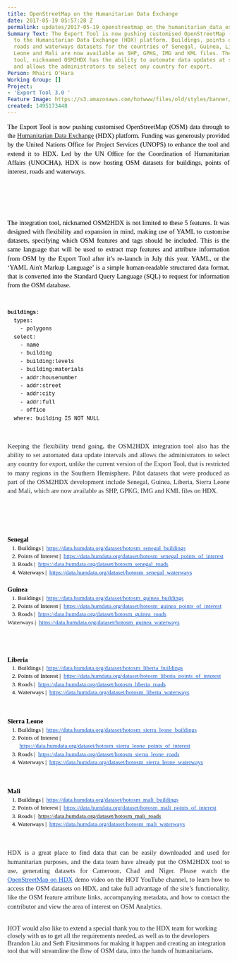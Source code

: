 ```yaml
---
title: OpenStreetMap on the Humanitarian Data Exchange
date: 2017-05-19 05:57:28 Z
permalink: updates/2017-05-19_openstreetmap_on_the_humanitarian_data_exchange
Summary Text: The Export Tool is now pushing customised OpenStreetMap (OSM) data through
  to the Humanitarian Data Exchange (HDX) platform. Buildings, points of interest,
  roads and waterways datasets for the countries of Senegal, Guinea, Liberia, Sierra
  Leone and Mali are now available as SHP, GPKG, IMG and KML files. The integration
  tool, nicknamed OSM2HDX has the ability to automate data updates at set intervals
  and allows the administrators to select any country for export.
Person: Mhairi O'Hara
Working Group: []
Project:
- 'Export Tool 3.0 '
Feature Image: https://s3.amazonaws.com/hotwww/files/old/styles/banner/public/Screen+Shot+2017-05-19+at+14.23.46.png
created: 1495173448
---
```


<p style="line-height: 1.38; margin-top: 0pt; margin-bottom: 0pt; text-align: justify;" dir="ltr"><span style="font-size: 11pt; font-family: Calibri; color: #000000; background-color: transparent; font-weight: 400; font-style: normal; font-variant: normal; text-decoration: none; vertical-align: baseline; white-space: pre-wrap;">The Export Tool is now pushing customised OpenStreetMap (OSM) data through to the <a href="https://data.humdata.org/">Humanitarian Data Exchange</a> (HDX) platform. Funding was generously provided by the United Nations Office for Project Services (UNOPS) to enhance the tool and extend it to HDX. Led by the UN Office for the Coordination of Humanitarian Affairs (UNOCHA), HDX is now hosting OSM datasets for buildings, points of interest, roads and waterways.</span></p><p style="line-height: 1.38; margin-top: 0pt; margin-bottom: 0pt; text-align: justify;" dir="ltr">&nbsp;</p><p><strong style="font-weight: normal;"><span id="docs-internal-guid-d739698a-1f49-75e9-9c7d-f2cc0bdc9ae7" style="font-weight: normal;"><span style="font-size: 11pt; font-family: Calibri; background-color: transparent; font-weight: 400; font-style: normal; font-variant-ligatures: normal; font-variant-caps: normal; white-space: pre-wrap;"><img style="border-width: initial; border-style: none; transform: rotate(0rad);" src="https://lh5.googleusercontent.com/OYwzAD_rL2zj9OHLfgGdIYmNrgV_3EPSuaox-belxVBwgMYtaPWn66SmTOuce1zKO4nHIwjz1ic1oQMCPBsVGmF2rEhvxQ-sKWtsMa2E4gbN43aSYJALYTxkvpyEAvv55TYWy23Q" alt="" style="width:624px;height:220px"></span></span></strong></p><p><strong style="font-weight: normal;"><br><br></strong></p><p style="line-height: 1.38; margin-top: 0pt; margin-bottom: 0pt; text-align: justify;" dir="ltr"><span style="font-size: 11pt; font-family: Calibri; color: #000000; background-color: transparent; font-weight: 400; font-style: normal; font-variant: normal; text-decoration: none; vertical-align: baseline; white-space: pre-wrap;">The integration tool, nicknamed OSM2HDX is not limited to these 5 features. It was designed with flexibility and expansion in mind, making use of YAML to customise datasets, specifying which OSM features and tags should be included. This is the same language that will be used to extract map features and attribute information from OSM by the Export Tool after it’s re-launch in July this year. YAML, or the ‘YAML Ain't Markup Language’ is a simple human-readable structured data format, that is converted into the Standard Query Language (SQL) to request for information from the OSM database.</span></p><p><strong style="font-weight: normal;">&nbsp;</strong></p><p style="line-height: 1.2; margin-top: 3pt; margin-bottom: 0pt;" dir="ltr"><span style="font-size: 9pt; font-family: 'Courier New'; color: #000000; background-color: transparent; font-weight: bold; font-style: normal; font-variant: normal; text-decoration: none; vertical-align: baseline; white-space: pre-wrap;">buildings:</span></p><p style="line-height: 1.2; margin-top: 3pt; margin-bottom: 0pt;" dir="ltr"><span style="font-size: 9pt; font-family: 'Courier New'; color: #000000; background-color: transparent; font-weight: 400; font-style: normal; font-variant: normal; text-decoration: none; vertical-align: baseline; white-space: pre-wrap;"> &nbsp;types:</span></p><p style="line-height: 1.2; margin-top: 3pt; margin-bottom: 0pt;" dir="ltr"><span style="font-size: 9pt; font-family: 'Courier New'; color: #000000; background-color: transparent; font-weight: 400; font-style: normal; font-variant: normal; text-decoration: none; vertical-align: baseline; white-space: pre-wrap;"> &nbsp;&nbsp;&nbsp;- polygons</span></p><p style="line-height: 1.2; margin-top: 3pt; margin-bottom: 0pt;" dir="ltr"><span style="font-size: 9pt; font-family: 'Courier New'; color: #000000; background-color: transparent; font-weight: 400; font-style: normal; font-variant: normal; text-decoration: none; vertical-align: baseline; white-space: pre-wrap;"> &nbsp;select:</span></p><p style="line-height: 1.2; margin-top: 3pt; margin-bottom: 0pt;" dir="ltr"><span style="font-size: 9pt; font-family: 'Courier New'; color: #000000; background-color: transparent; font-weight: 400; font-style: normal; font-variant: normal; text-decoration: none; vertical-align: baseline; white-space: pre-wrap;"> &nbsp;&nbsp;&nbsp;- name</span></p><p style="line-height: 1.2; margin-top: 3pt; margin-bottom: 0pt;" dir="ltr"><span style="font-size: 9pt; font-family: 'Courier New'; color: #000000; background-color: transparent; font-weight: 400; font-style: normal; font-variant: normal; text-decoration: none; vertical-align: baseline; white-space: pre-wrap;"> &nbsp;&nbsp;&nbsp;- building</span></p><p style="line-height: 1.2; margin-top: 3pt; margin-bottom: 0pt;" dir="ltr"><span style="font-size: 9pt; font-family: 'Courier New'; color: #000000; background-color: transparent; font-weight: 400; font-style: normal; font-variant: normal; text-decoration: none; vertical-align: baseline; white-space: pre-wrap;"> &nbsp;&nbsp;&nbsp;- building:levels</span></p><p style="line-height: 1.2; margin-top: 3pt; margin-bottom: 0pt;" dir="ltr"><span style="font-size: 9pt; font-family: 'Courier New'; color: #000000; background-color: transparent; font-weight: 400; font-style: normal; font-variant: normal; text-decoration: none; vertical-align: baseline; white-space: pre-wrap;"> &nbsp;&nbsp;&nbsp;- building:materials</span></p><p style="line-height: 1.2; margin-top: 3pt; margin-bottom: 0pt;" dir="ltr"><span style="font-size: 9pt; font-family: 'Courier New'; color: #000000; background-color: transparent; font-weight: 400; font-style: normal; font-variant: normal; text-decoration: none; vertical-align: baseline; white-space: pre-wrap;"> &nbsp;&nbsp;&nbsp;- addr:housenumber</span></p><p style="line-height: 1.2; margin-top: 3pt; margin-bottom: 0pt;" dir="ltr"><span style="font-size: 9pt; font-family: 'Courier New'; color: #000000; background-color: transparent; font-weight: 400; font-style: normal; font-variant: normal; text-decoration: none; vertical-align: baseline; white-space: pre-wrap;"> &nbsp;&nbsp;&nbsp;- addr:street</span></p><p style="line-height: 1.2; margin-top: 3pt; margin-bottom: 0pt;" dir="ltr"><span style="font-size: 9pt; font-family: 'Courier New'; color: #000000; background-color: transparent; font-weight: 400; font-style: normal; font-variant: normal; text-decoration: none; vertical-align: baseline; white-space: pre-wrap;"> &nbsp;&nbsp;&nbsp;- addr:city</span></p><p style="line-height: 1.2; margin-top: 3pt; margin-bottom: 0pt;" dir="ltr"><span style="font-size: 9pt; font-family: 'Courier New'; color: #000000; background-color: transparent; font-weight: 400; font-style: normal; font-variant: normal; text-decoration: none; vertical-align: baseline; white-space: pre-wrap;"> &nbsp;&nbsp;&nbsp;- addr:full</span></p><p style="line-height: 1.2; margin-top: 3pt; margin-bottom: 0pt;" dir="ltr"><span style="font-size: 9pt; font-family: 'Courier New'; color: #000000; background-color: transparent; font-weight: 400; font-style: normal; font-variant: normal; text-decoration: none; vertical-align: baseline; white-space: pre-wrap;"> &nbsp;&nbsp;&nbsp;- office</span></p><p style="line-height: 1.2; margin-top: 3pt; margin-bottom: 0pt;" dir="ltr"><span style="font-size: 9pt; font-family: 'Courier New'; color: #000000; background-color: transparent; font-weight: 400; font-style: normal; font-variant: normal; text-decoration: none; vertical-align: baseline; white-space: pre-wrap;"> &nbsp;where: building IS NOT NULL</span></p><p><strong style="font-weight: normal;">&nbsp;</strong></p><p style="line-height: 1.38; margin-top: 0pt; margin-bottom: 0pt; text-align: justify;" dir="ltr"><span style="font-size: 11pt; font-family: Calibri; color: #24292e; background-color: #ffffff; font-weight: 400; font-style: normal; font-variant: normal; text-decoration: none; vertical-align: baseline; white-space: pre-wrap;">Keeping the flexibility trend going, the OSM2HDX integration tool also has the ability to set automated data update intervals and allows the administrators to select any country for export, unlike the current version of the Export Tool, that is restricted to many regions in the Southern Hemisphere. Pilot datasets that were produced as part of the OSM2HDX development include Senegal, Guinea, Liberia, Sierra Leone and Mali, which are now available as SHP, GPKG, IMG and KML files on HDX.</span></p><p><strong style="font-weight: normal;">&nbsp;</strong></p><p style="line-height: 1.38; margin-top: 0pt; margin-bottom: 0pt; margin-left: -13.5pt; text-align: center;" dir="ltr"><span style="font-size: 11pt; font-family: Calibri; color: #24292e; background-color: #ffffff; font-weight: 400; font-style: normal; font-variant: normal; text-decoration: none; vertical-align: baseline; white-space: pre-wrap;"><img style="border: none; transform: rotate(0.00rad); -webkit-transform: rotate(0.00rad);" src="https://lh5.googleusercontent.com/mv1TZ7-cGt6qe_XIPK9BwG7QnGPP-06dnzOH-iaebm3mSvzlBli4Hy3fjpmqYHmFRKn6eW6MXFLs_J0vxmgg0kxGbKpYSRBSviRKbhQV8JCpod9QZHw617KiHJeEzZ3WM3qLiJey" alt="" style="width:658px;height:263px"></span></p><p><strong style="font-weight: normal;">&nbsp;</strong></p><p style="line-height: 1.38; margin-top: 0pt; margin-bottom: 0pt; text-align: justify;" dir="ltr"><span style="font-size: 11pt; font-family: Calibri; color: #000000; background-color: transparent; font-weight: bold; font-style: normal; font-variant: normal; text-decoration: none; vertical-align: baseline; white-space: pre-wrap;">Senegal</span></p><ol style="margin-top: 0pt; margin-bottom: 0pt;"><li style="list-style-type: decimal; font-size: 10pt; font-family: Calibri; color: #000000; background-color: transparent; font-weight: 400; font-style: normal; font-variant: normal; text-decoration: none; vertical-align: baseline;" dir="ltr"><p style="line-height: 1.38; margin-top: 0pt; margin-bottom: 0pt;" dir="ltr"><span style="font-size: 10pt; font-family: Calibri; color: #000000; background-color: transparent; font-weight: 400; font-style: normal; font-variant: normal; text-decoration: none; vertical-align: baseline; white-space: pre-wrap;">Buildings | &nbsp;</span><a style="text-decoration: none;" href="https://data.humdata.org/dataset/hotosm_senegal_buildings"><span style="font-size: 10pt; font-family: Calibri; color: #1155cc; background-color: transparent; font-weight: 400; font-style: normal; font-variant: normal; text-decoration: underline; vertical-align: baseline; white-space: pre-wrap;">https://data.humdata.org/dataset/hotosm_senegal_buildings</span></a></p></li><li style="list-style-type: decimal; font-size: 10pt; font-family: Calibri; color: #000000; background-color: transparent; font-weight: 400; font-style: normal; font-variant: normal; text-decoration: none; vertical-align: baseline;" dir="ltr"><p style="line-height: 1.38; margin-top: 0pt; margin-bottom: 0pt;" dir="ltr"><span style="font-size: 10pt; font-family: Calibri; color: #000000; background-color: transparent; font-weight: 400; font-style: normal; font-variant: normal; text-decoration: none; vertical-align: baseline; white-space: pre-wrap;">Points of Interest | &nbsp;</span><a style="text-decoration: none;" href="https://data.humdata.org/dataset/hotosm_senegal_points_of_interest"><span style="font-size: 10pt; font-family: Calibri; color: #1155cc; background-color: transparent; font-weight: 400; font-style: normal; font-variant: normal; text-decoration: underline; vertical-align: baseline; white-space: pre-wrap;">https://data.humdata.org/dataset/hotosm_senegal_points_of_interest</span></a></p></li><li style="list-style-type: decimal; font-size: 10pt; font-family: Calibri; color: #000000; background-color: transparent; font-weight: 400; font-style: normal; font-variant: normal; text-decoration: none; vertical-align: baseline;" dir="ltr"><p style="line-height: 1.38; margin-top: 0pt; margin-bottom: 0pt;" dir="ltr"><span style="font-size: 10pt; font-family: Calibri; color: #000000; background-color: transparent; font-weight: 400; font-style: normal; font-variant: normal; text-decoration: none; vertical-align: baseline; white-space: pre-wrap;">Roads | &nbsp;</span><a style="text-decoration: none;" href="https://data.humdata.org/dataset/hotosm_senegal_roads"><span style="font-size: 10pt; font-family: Calibri; color: #1155cc; background-color: transparent; font-weight: 400; font-style: normal; font-variant: normal; text-decoration: underline; vertical-align: baseline; white-space: pre-wrap;">https://data.humdata.org/dataset/hotosm_senegal_roads</span></a></p></li><li style="list-style-type: decimal; font-size: 10pt; font-family: Calibri; color: #000000; background-color: transparent; font-weight: 400; font-style: normal; font-variant: normal; text-decoration: none; vertical-align: baseline;" dir="ltr"><p style="line-height: 1.38; margin-top: 0pt; margin-bottom: 0pt;" dir="ltr"><span style="font-size: 10pt; font-family: Calibri; color: #000000; background-color: transparent; font-weight: 400; font-style: normal; font-variant: normal; text-decoration: none; vertical-align: baseline; white-space: pre-wrap;">Waterways | &nbsp;</span><a style="text-decoration: none;" href="https://data.humdata.org/dataset/hotosm_senegal_waterways"><span style="font-size: 10pt; font-family: Calibri; color: #1155cc; background-color: transparent; font-weight: 400; font-style: normal; font-variant: normal; text-decoration: underline; vertical-align: baseline; white-space: pre-wrap;">https://data.humdata.org/dataset/hotosm_senegal_waterways</span></a></p></li></ol><p style="line-height: 1.38; margin-top: 0pt; margin-bottom: 0pt; text-align: justify;" dir="ltr"><strong id="docs-internal-guid-d739698a-1f4d-d7cf-a44b-0b40004ae646" style="font-weight: normal;">&nbsp;</strong></p><p style="line-height: 1.38; margin-top: 0pt; margin-bottom: 0pt;" dir="ltr"><span style="font-size: 11pt; font-family: Calibri; color: #000000; background-color: transparent; font-weight: bold; font-style: normal; font-variant: normal; text-decoration: none; vertical-align: baseline; white-space: pre-wrap;">Guinea</span></p><ol style="margin-top: 0pt; margin-bottom: 0pt;"><li style="list-style-type: decimal; font-size: 10pt; font-family: Calibri; color: #000000; background-color: transparent; font-weight: 400; font-style: normal; font-variant: normal; text-decoration: none; vertical-align: baseline;" dir="ltr"><p style="line-height: 1.38; margin-top: 0pt; margin-bottom: 0pt;" dir="ltr"><span style="font-size: 10pt; font-family: Calibri; color: #000000; background-color: transparent; font-weight: 400; font-style: normal; font-variant: normal; text-decoration: none; vertical-align: baseline; white-space: pre-wrap;">Buildings | &nbsp;</span><a style="text-decoration: none;" href="https://data.humdata.org/dataset/hotosm_guinea_buildings"><span style="font-size: 10pt; font-family: Calibri; color: #1155cc; background-color: transparent; font-weight: 400; font-style: normal; font-variant: normal; text-decoration: underline; vertical-align: baseline; white-space: pre-wrap;">https://data.humdata.org/dataset/hotosm_guinea_buildings</span></a></p></li><li style="list-style-type: decimal; font-size: 10pt; font-family: Calibri; color: #000000; background-color: transparent; font-weight: 400; font-style: normal; font-variant: normal; text-decoration: none; vertical-align: baseline;" dir="ltr"><p style="line-height: 1.38; margin-top: 0pt; margin-bottom: 0pt;" dir="ltr"><span style="font-size: 10pt; font-family: Calibri; color: #000000; background-color: transparent; font-weight: 400; font-style: normal; font-variant: normal; text-decoration: none; vertical-align: baseline; white-space: pre-wrap;">Points of Interest | &nbsp;</span><a style="text-decoration: none;" href="https://data.humdata.org/dataset/hotosm_guinea_points_of_interest"><span style="font-size: 10pt; font-family: Calibri; color: #1155cc; background-color: transparent; font-weight: 400; font-style: normal; font-variant: normal; text-decoration: underline; vertical-align: baseline; white-space: pre-wrap;">https://data.humdata.org/dataset/hotosm_guinea_points_of_interest</span></a></p></li><li style="list-style-type: decimal; font-size: 10pt; font-family: Calibri; color: #000000; background-color: transparent; font-weight: 400; font-style: normal; font-variant: normal; text-decoration: none; vertical-align: baseline;" dir="ltr"><p style="line-height: 1.38; margin-top: 0pt; margin-bottom: 0pt;" dir="ltr"><span style="font-size: 10pt; font-family: Calibri; color: #000000; background-color: transparent; font-weight: 400; font-style: normal; font-variant: normal; text-decoration: none; vertical-align: baseline; white-space: pre-wrap;">Roads | &nbsp;</span><a style="text-decoration: none;" href="https://data.humdata.org/dataset/hotosm_guinea_roads"><span style="font-size: 10pt; font-family: Calibri; color: #1155cc; background-color: transparent; font-weight: 400; font-style: normal; font-variant: normal; text-decoration: underline; vertical-align: baseline; white-space: pre-wrap;">https://data.humdata.org/dataset/hotosm_guinea_roads</span></a></p></li></ol><p style="line-height: 1.38; margin-top: 0pt; margin-bottom: 0pt; text-align: justify;" dir="ltr"><span style="font-weight: normal;"><span style="font-size: 10pt; font-family: Calibri; background-color: transparent; font-weight: 400; font-style: normal; font-variant-ligatures: normal; font-variant-caps: normal; white-space: pre-wrap;">Waterways | &nbsp;</span><a href="https://data.humdata.org/dataset/hotosm_guinea_waterways"><span style="font-size: 10pt; font-family: Calibri; color: #1155cc; background-color: transparent; font-weight: 400; font-style: normal; font-variant-ligatures: normal; font-variant-caps: normal; text-decoration-line: underline; white-space: pre-wrap;">https://data.humdata.org/dataset/hotosm_guinea_waterways</span></a></span></p><p style="line-height: 1.38; margin-top: 0pt; margin-bottom: 0pt; text-align: justify;" dir="ltr">&nbsp;</p><p><strong style="font-weight: normal;">&nbsp;</strong></p><p style="line-height: 1.38; margin-top: 0pt; margin-bottom: 0pt;" dir="ltr"><span style="font-size: 10pt; font-family: Calibri; color: #24292e; background-color: #ffffff; font-weight: 400; font-style: normal; font-variant: normal; text-decoration: none; vertical-align: baseline; white-space: pre-wrap;"><img style="border: none; transform: rotate(0.00rad); -webkit-transform: rotate(0.00rad);" src="https://lh6.googleusercontent.com/-blbJra1-QMa3EbAR6R-BOJ-nqkacFaYKut4WowzA5wzF1ysI5SkAmliDRa9kOqowYdpXR7nWzr9ySHiFigvSGr5k724-8s3Uku6qt8tbuEtKanzY04yexiSrPtjUgz1dt17Zuen" alt="" style="width:624px;height:217px"></span></p><p style="line-height: 1.38; margin-top: 0pt; margin-bottom: 0pt;" dir="ltr"><span style="font-size: 11pt; font-family: Calibri; color: #000000; background-color: transparent; font-weight: bold; font-style: normal; font-variant: normal; text-decoration: none; vertical-align: baseline; white-space: pre-wrap;">Liberia </span></p><ol style="margin-top: 0pt; margin-bottom: 0pt;"><li style="list-style-type: decimal; font-size: 10pt; font-family: Calibri; color: #000000; background-color: transparent; font-weight: 400; font-style: normal; font-variant: normal; text-decoration: none; vertical-align: baseline;" dir="ltr"><p style="line-height: 1.38; margin-top: 0pt; margin-bottom: 0pt;" dir="ltr"><span style="font-size: 10pt; font-family: Calibri; color: #000000; background-color: transparent; font-weight: 400; font-style: normal; font-variant: normal; text-decoration: none; vertical-align: baseline; white-space: pre-wrap;">Buildings | &nbsp;</span><a style="text-decoration: none;" href="https://data.humdata.org/dataset/hotosm_liberia_buildings"><span style="font-size: 10pt; font-family: Calibri; color: #1155cc; background-color: transparent; font-weight: 400; font-style: normal; font-variant: normal; text-decoration: underline; vertical-align: baseline; white-space: pre-wrap;">https://data.humdata.org/dataset/hotosm_liberia_buildings</span></a></p></li><li style="list-style-type: decimal; font-size: 10pt; font-family: Calibri; color: #000000; background-color: transparent; font-weight: 400; font-style: normal; font-variant: normal; text-decoration: none; vertical-align: baseline;" dir="ltr"><p style="line-height: 1.38; margin-top: 0pt; margin-bottom: 0pt;" dir="ltr"><span style="font-size: 10pt; font-family: Calibri; color: #000000; background-color: transparent; font-weight: 400; font-style: normal; font-variant: normal; text-decoration: none; vertical-align: baseline; white-space: pre-wrap;">Points of Interest | &nbsp;</span><a style="text-decoration: none;" href="https://data.humdata.org/dataset/hotosm_liberia_points_of_interest"><span style="font-size: 10pt; font-family: Calibri; color: #1155cc; background-color: transparent; font-weight: 400; font-style: normal; font-variant: normal; text-decoration: underline; vertical-align: baseline; white-space: pre-wrap;">https://data.humdata.org/dataset/hotosm_liberia_points_of_interest</span></a></p></li><li style="list-style-type: decimal; font-size: 10pt; font-family: Calibri; color: #000000; background-color: transparent; font-weight: 400; font-style: normal; font-variant: normal; text-decoration: none; vertical-align: baseline;" dir="ltr"><p style="line-height: 1.38; margin-top: 0pt; margin-bottom: 0pt;" dir="ltr"><span style="font-size: 10pt; font-family: Calibri; color: #000000; background-color: transparent; font-weight: 400; font-style: normal; font-variant: normal; text-decoration: none; vertical-align: baseline; white-space: pre-wrap;">Roads | &nbsp;</span><a style="text-decoration: none;" href="https://data.humdata.org/dataset/hotosm_liberia_roads"><span style="font-size: 10pt; font-family: Calibri; color: #1155cc; background-color: transparent; font-weight: 400; font-style: normal; font-variant: normal; text-decoration: underline; vertical-align: baseline; white-space: pre-wrap;">https://data.humdata.org/dataset/hotosm_liberia_roads</span></a></p></li><li style="list-style-type: decimal; font-size: 10pt; font-family: Calibri; color: #000000; background-color: transparent; font-weight: 400; font-style: normal; font-variant: normal; text-decoration: none; vertical-align: baseline;" dir="ltr"><p style="line-height: 1.38; margin-top: 0pt; margin-bottom: 0pt;" dir="ltr"><span style="font-size: 10pt; font-family: Calibri; color: #000000; background-color: transparent; font-weight: 400; font-style: normal; font-variant: normal; text-decoration: none; vertical-align: baseline; white-space: pre-wrap;">Waterways | &nbsp;</span><a style="text-decoration: none;" href="https://data.humdata.org/dataset/hotosm_liberia_waterways"><span style="font-size: 10pt; font-family: Calibri; color: #1155cc; background-color: transparent; font-weight: 400; font-style: normal; font-variant: normal; text-decoration: underline; vertical-align: baseline; white-space: pre-wrap;">https://data.humdata.org/dataset/hotosm_liberia_waterways</span></a></p></li></ol><p style="line-height: 1.38; margin-top: 16pt; margin-bottom: 4pt;" dir="ltr"><strong id="docs-internal-guid-d739698a-1f4e-414e-7dfe-926115ce26bb" style="font-weight: normal;">&nbsp;</strong></p><p style="line-height: 1.38; margin-top: 0pt; margin-bottom: 0pt;" dir="ltr"><span style="font-size: 11pt; font-family: Calibri; color: #000000; background-color: transparent; font-weight: bold; font-style: normal; font-variant: normal; text-decoration: none; vertical-align: baseline; white-space: pre-wrap;">Sierra Leone </span></p><ol style="margin-top: 0pt; margin-bottom: 0pt;"><li style="list-style-type: decimal; font-size: 10pt; font-family: Calibri; color: #000000; background-color: transparent; font-weight: 400; font-style: normal; font-variant: normal; text-decoration: none; vertical-align: baseline;" dir="ltr"><p style="line-height: 1.38; margin-top: 0pt; margin-bottom: 0pt;" dir="ltr"><span style="font-size: 10pt; font-family: Calibri; color: #000000; background-color: transparent; font-weight: 400; font-style: normal; font-variant: normal; text-decoration: none; vertical-align: baseline; white-space: pre-wrap;">Buildings | &nbsp;</span><a style="text-decoration: none;" href="https://data.humdata.org/dataset/hotosm_sierra_leone_buildings"><span style="font-size: 10pt; font-family: Calibri; color: #1155cc; background-color: transparent; font-weight: 400; font-style: normal; font-variant: normal; text-decoration: underline; vertical-align: baseline; white-space: pre-wrap;">https://data.humdata.org/dataset/hotosm_sierra_leone_buildings</span></a></p></li><li style="list-style-type: decimal; font-size: 10pt; font-family: Calibri; color: #000000; background-color: transparent; font-weight: 400; font-style: normal; font-variant: normal; text-decoration: none; vertical-align: baseline;" dir="ltr"><p style="line-height: 1.38; margin-top: 0pt; margin-bottom: 0pt;" dir="ltr"><span style="font-size: 10pt; font-family: Calibri; color: #000000; background-color: transparent; font-weight: 400; font-style: normal; font-variant: normal; text-decoration: none; vertical-align: baseline; white-space: pre-wrap;">Points of Interest | &nbsp;</span><a style="text-decoration: none;" href="https://data.humdata.org/dataset/hotosm_sierra_leone_points_of_interest"><span style="font-size: 10pt; font-family: Calibri; color: #1155cc; background-color: transparent; font-weight: 400; font-style: normal; font-variant: normal; text-decoration: underline; vertical-align: baseline; white-space: pre-wrap;">https://data.humdata.org/dataset/hotosm_sierra_leone_points_of_interest</span></a></p></li><li style="list-style-type: decimal; font-size: 10pt; font-family: Calibri; color: #000000; background-color: transparent; font-weight: 400; font-style: normal; font-variant: normal; text-decoration: none; vertical-align: baseline;" dir="ltr"><p style="line-height: 1.38; margin-top: 0pt; margin-bottom: 0pt;" dir="ltr"><span style="font-size: 10pt; font-family: Calibri; color: #000000; background-color: transparent; font-weight: 400; font-style: normal; font-variant: normal; text-decoration: none; vertical-align: baseline; white-space: pre-wrap;">Roads | &nbsp;</span><a style="text-decoration: none;" href="https://data.humdata.org/dataset/hotosm_sierra_leone_roads"><span style="font-size: 10pt; font-family: Calibri; color: #1155cc; background-color: transparent; font-weight: 400; font-style: normal; font-variant: normal; text-decoration: underline; vertical-align: baseline; white-space: pre-wrap;">https://data.humdata.org/dataset/hotosm_sierra_leone_roads</span></a></p></li><li style="list-style-type: decimal; font-size: 10pt; font-family: Calibri; color: #000000; background-color: transparent; font-weight: 400; font-style: normal; font-variant: normal; text-decoration: none; vertical-align: baseline;" dir="ltr"><p style="line-height: 1.38; margin-top: 0pt; margin-bottom: 0pt;" dir="ltr"><span style="font-size: 10pt; font-family: Calibri; color: #000000; background-color: transparent; font-weight: 400; font-style: normal; font-variant: normal; text-decoration: none; vertical-align: baseline; white-space: pre-wrap;">Waterways | &nbsp;</span><a style="text-decoration: none;" href="https://data.humdata.org/dataset/hotosm_sierra_leone_waterways"><span style="font-size: 10pt; font-family: Calibri; color: #1155cc; background-color: transparent; font-weight: 400; font-style: normal; font-variant: normal; text-decoration: underline; vertical-align: baseline; white-space: pre-wrap;">https://data.humdata.org/dataset/hotosm_sierra_leone_waterways</span></a></p></li></ol><p style="line-height: 1.38; margin-top: 16pt; margin-bottom: 4pt;" dir="ltr"><strong style="font-weight: normal;">&nbsp;</strong></p><p style="line-height: 1.38; margin-top: 0pt; margin-bottom: 0pt;" dir="ltr"><span style="font-size: 11pt; font-family: Calibri; color: #000000; background-color: transparent; font-weight: bold; font-style: normal; font-variant: normal; text-decoration: none; vertical-align: baseline; white-space: pre-wrap;">Mali </span></p><ol style="margin-top: 0pt; margin-bottom: 0pt;"><li style="list-style-type: decimal; font-size: 10pt; font-family: Calibri; color: #000000; background-color: transparent; font-weight: 400; font-style: normal; font-variant: normal; text-decoration: none; vertical-align: baseline;" dir="ltr"><p style="line-height: 1.38; margin-top: 0pt; margin-bottom: 0pt;" dir="ltr"><span style="font-size: 10pt; font-family: Calibri; color: #000000; background-color: transparent; font-weight: 400; font-style: normal; font-variant: normal; text-decoration: none; vertical-align: baseline; white-space: pre-wrap;">Buildings | &nbsp;</span><a style="text-decoration: none;" href="https://data.humdata.org/dataset/hotosm_mali_buildings"><span style="font-size: 10pt; font-family: Calibri; color: #1155cc; background-color: transparent; font-weight: 400; font-style: normal; font-variant: normal; text-decoration: underline; vertical-align: baseline; white-space: pre-wrap;">https://data.humdata.org/dataset/hotosm_mali_buildings</span></a></p></li><li style="list-style-type: decimal; font-size: 10pt; font-family: Calibri; color: #000000; background-color: transparent; font-weight: 400; font-style: normal; font-variant: normal; text-decoration: none; vertical-align: baseline;" dir="ltr"><p style="line-height: 1.38; margin-top: 0pt; margin-bottom: 0pt;" dir="ltr"><span style="font-size: 10pt; font-family: Calibri; color: #000000; background-color: transparent; font-weight: 400; font-style: normal; font-variant: normal; text-decoration: none; vertical-align: baseline; white-space: pre-wrap;">Points of Interest | &nbsp;</span><a style="text-decoration: none;" href="https://data.humdata.org/dataset/hotosm_mali_points_of_interest"><span style="font-size: 10pt; font-family: Calibri; color: #1155cc; background-color: transparent; font-weight: 400; font-style: normal; font-variant: normal; text-decoration: underline; vertical-align: baseline; white-space: pre-wrap;">https://data.humdata.org/dataset/hotosm_mali_points_of_interest</span></a></p></li><li style="list-style-type: decimal; font-size: 10pt; font-family: Calibri; color: #000000; background-color: transparent; font-weight: 400; font-style: normal; font-variant: normal; text-decoration: none; vertical-align: baseline;" dir="ltr"><p style="line-height: 1.38; margin-top: 0pt; margin-bottom: 0pt;" dir="ltr"><span style="font-size: 10pt; font-family: Calibri; color: #000000; background-color: transparent; font-weight: 400; font-style: normal; font-variant: normal; text-decoration: none; vertical-align: baseline; white-space: pre-wrap;">Roads | &nbsp;</span><span style="text-decoration: underline; font-size: 10pt; font-family: Calibri; color: #1155cc; background-color: transparent; font-weight: 400; font-style: normal; font-variant-ligatures: normal; font-variant-caps: normal; vertical-align: baseline; white-space: pre-wrap;"><a style="text-decoration: none;" href="https://data.humdata.org/dataset/hotosm_mali_roads">https://data.humdata.org/dataset/hotosm_mali_roads</a></span></p></li><li style="list-style-type: decimal; font-size: 10pt; font-family: Calibri; color: #000000; background-color: transparent; font-weight: 400; font-style: normal; font-variant: normal; text-decoration: none; vertical-align: baseline;" dir="ltr"><p style="line-height: 1.38; margin-top: 0pt; margin-bottom: 0pt;" dir="ltr"><span style="font-weight: normal;"><span style="font-size: 10pt; font-family: Calibri; background-color: transparent; font-weight: 400; font-style: normal; font-variant-ligatures: normal; font-variant-caps: normal; white-space: pre-wrap;">Waterways | &nbsp;</span><a href="https://data.humdata.org/dataset/hotosm_mali_waterways"><span style="font-size: 10pt; font-family: Calibri; color: #1155cc; background-color: transparent; font-weight: 400; font-style: normal; font-variant-ligatures: normal; font-variant-caps: normal; text-decoration-line: underline; white-space: pre-wrap;">https://data.humdata.org/dataset/hotosm_mali_waterways</span></a></span></p></li></ol><p><strong style="font-weight: normal;">&nbsp;</strong></p><p style="line-height: 1.38; margin-top: 0pt; margin-bottom: 0pt; text-align: justify;" dir="ltr"><span style="font-size: 11pt; font-family: Calibri; color: #24292e; background-color: #ffffff; font-weight: 400; font-style: normal; font-variant: normal; text-decoration: none; vertical-align: baseline; white-space: pre-wrap;">HDX is a great place to find data that can be easily downloaded and used for humanitarian purposes, and the data team have already put the OSM2HDX tool to use, generating datasets for Cameroon, Chad and Niger. Please watch the </span><a style="text-decoration: none;" href="https://youtu.be/mx8_dk-S0w4"><span style="font-size: 11pt; font-family: Calibri; color: #1155cc; background-color: #ffffff; font-weight: 400; font-style: normal; font-variant: normal; text-decoration: underline; vertical-align: baseline; white-space: pre-wrap;">OpenStreetMap on HDX</span></a><span style="font-size: 11pt; font-family: Calibri; color: #24292e; background-color: #ffffff; font-weight: 400; font-style: normal; font-variant: normal; text-decoration: none; vertical-align: baseline; white-space: pre-wrap;"> demo video on the HOT YouTube channel, to learn how to access the OSM datasets on HDX, and take full advantage of the site’s functionality, like the OSM feature attribute links, accompanying metadata, and how to contact the contributor and view the area of interest on OSM Analytics. </span></p><p><span style="font-weight: normal;"><br><span style="font-size: 11pt; font-family: Calibri; color: #24292e; font-weight: 400; font-style: normal; font-variant-ligatures: normal; font-variant-caps: normal; white-space: pre-wrap;">HOT would also like to extend a special thank you to the HDX team for working closely with us to get all the requirements needed, as well as to the developers Brandon Liu and Seth Fitzsimmons for making it happen and creating an integration tool that will streamline the flow of OSM data, into the hands of humanitarians.</span></span></p><p>&nbsp;</p><p>&nbsp;</p><p>&nbsp;</p>
